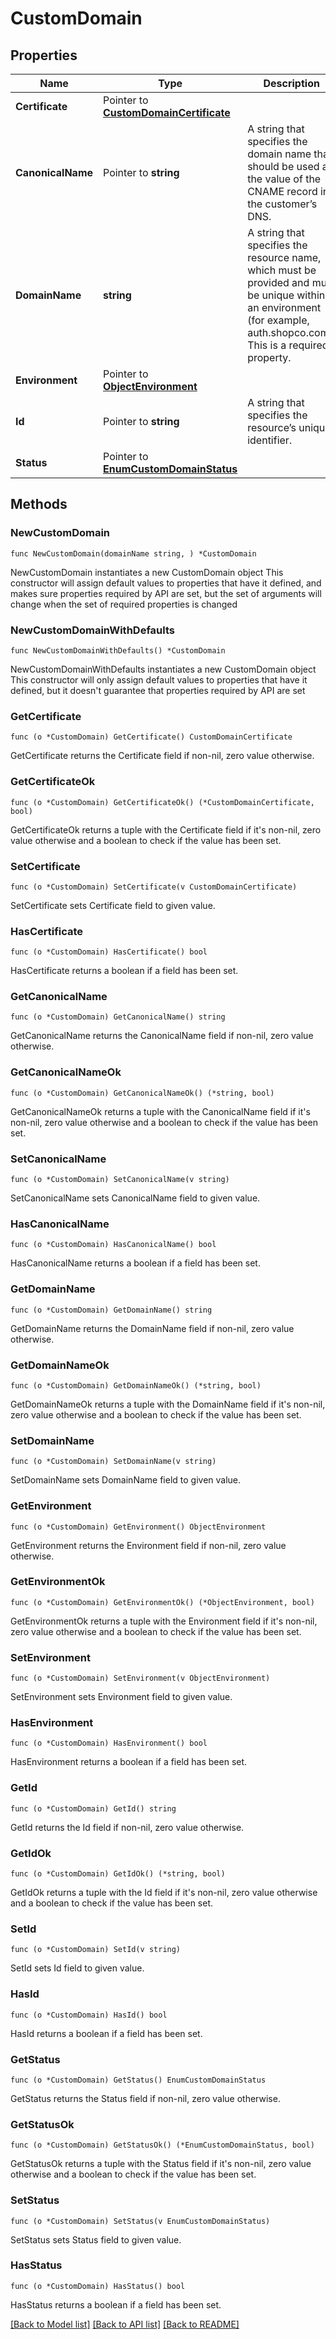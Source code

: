 # CustomDomain

## Properties

Name | Type | Description | Notes
------------ | ------------- | ------------- | -------------
**Certificate** | Pointer to [**CustomDomainCertificate**](CustomDomainCertificate.md) |  | [optional] 
**CanonicalName** | Pointer to **string** | A string that specifies the domain name that should be used as the value of the CNAME record in the customer’s DNS. | [optional] [readonly] 
**DomainName** | **string** | A string that specifies the resource name, which must be provided and must be unique within an environment (for example, auth.shopco.com). This is a required property. | 
**Environment** | Pointer to [**ObjectEnvironment**](ObjectEnvironment.md) |  | [optional] 
**Id** | Pointer to **string** | A string that specifies the resource’s unique identifier. | [optional] [readonly] 
**Status** | Pointer to [**EnumCustomDomainStatus**](EnumCustomDomainStatus.md) |  | [optional] 

## Methods

### NewCustomDomain

`func NewCustomDomain(domainName string, ) *CustomDomain`

NewCustomDomain instantiates a new CustomDomain object
This constructor will assign default values to properties that have it defined,
and makes sure properties required by API are set, but the set of arguments
will change when the set of required properties is changed

### NewCustomDomainWithDefaults

`func NewCustomDomainWithDefaults() *CustomDomain`

NewCustomDomainWithDefaults instantiates a new CustomDomain object
This constructor will only assign default values to properties that have it defined,
but it doesn't guarantee that properties required by API are set

### GetCertificate

`func (o *CustomDomain) GetCertificate() CustomDomainCertificate`

GetCertificate returns the Certificate field if non-nil, zero value otherwise.

### GetCertificateOk

`func (o *CustomDomain) GetCertificateOk() (*CustomDomainCertificate, bool)`

GetCertificateOk returns a tuple with the Certificate field if it's non-nil, zero value otherwise
and a boolean to check if the value has been set.

### SetCertificate

`func (o *CustomDomain) SetCertificate(v CustomDomainCertificate)`

SetCertificate sets Certificate field to given value.

### HasCertificate

`func (o *CustomDomain) HasCertificate() bool`

HasCertificate returns a boolean if a field has been set.

### GetCanonicalName

`func (o *CustomDomain) GetCanonicalName() string`

GetCanonicalName returns the CanonicalName field if non-nil, zero value otherwise.

### GetCanonicalNameOk

`func (o *CustomDomain) GetCanonicalNameOk() (*string, bool)`

GetCanonicalNameOk returns a tuple with the CanonicalName field if it's non-nil, zero value otherwise
and a boolean to check if the value has been set.

### SetCanonicalName

`func (o *CustomDomain) SetCanonicalName(v string)`

SetCanonicalName sets CanonicalName field to given value.

### HasCanonicalName

`func (o *CustomDomain) HasCanonicalName() bool`

HasCanonicalName returns a boolean if a field has been set.

### GetDomainName

`func (o *CustomDomain) GetDomainName() string`

GetDomainName returns the DomainName field if non-nil, zero value otherwise.

### GetDomainNameOk

`func (o *CustomDomain) GetDomainNameOk() (*string, bool)`

GetDomainNameOk returns a tuple with the DomainName field if it's non-nil, zero value otherwise
and a boolean to check if the value has been set.

### SetDomainName

`func (o *CustomDomain) SetDomainName(v string)`

SetDomainName sets DomainName field to given value.


### GetEnvironment

`func (o *CustomDomain) GetEnvironment() ObjectEnvironment`

GetEnvironment returns the Environment field if non-nil, zero value otherwise.

### GetEnvironmentOk

`func (o *CustomDomain) GetEnvironmentOk() (*ObjectEnvironment, bool)`

GetEnvironmentOk returns a tuple with the Environment field if it's non-nil, zero value otherwise
and a boolean to check if the value has been set.

### SetEnvironment

`func (o *CustomDomain) SetEnvironment(v ObjectEnvironment)`

SetEnvironment sets Environment field to given value.

### HasEnvironment

`func (o *CustomDomain) HasEnvironment() bool`

HasEnvironment returns a boolean if a field has been set.

### GetId

`func (o *CustomDomain) GetId() string`

GetId returns the Id field if non-nil, zero value otherwise.

### GetIdOk

`func (o *CustomDomain) GetIdOk() (*string, bool)`

GetIdOk returns a tuple with the Id field if it's non-nil, zero value otherwise
and a boolean to check if the value has been set.

### SetId

`func (o *CustomDomain) SetId(v string)`

SetId sets Id field to given value.

### HasId

`func (o *CustomDomain) HasId() bool`

HasId returns a boolean if a field has been set.

### GetStatus

`func (o *CustomDomain) GetStatus() EnumCustomDomainStatus`

GetStatus returns the Status field if non-nil, zero value otherwise.

### GetStatusOk

`func (o *CustomDomain) GetStatusOk() (*EnumCustomDomainStatus, bool)`

GetStatusOk returns a tuple with the Status field if it's non-nil, zero value otherwise
and a boolean to check if the value has been set.

### SetStatus

`func (o *CustomDomain) SetStatus(v EnumCustomDomainStatus)`

SetStatus sets Status field to given value.

### HasStatus

`func (o *CustomDomain) HasStatus() bool`

HasStatus returns a boolean if a field has been set.


[[Back to Model list]](../README.md#documentation-for-models) [[Back to API list]](../README.md#documentation-for-api-endpoints) [[Back to README]](../README.md)


